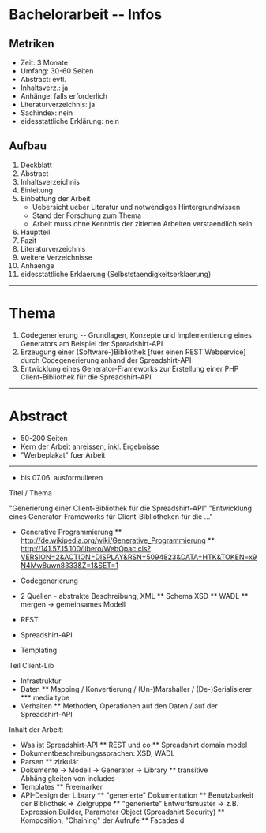 # Bachelorarbeit -- Infos

## Metriken

- Zeit: 3 Monate
- Umfang: 30-60 Seiten
- Abstract: evtl.
- Inhaltsverz.: ja
- Anhänge: falls erforderlich
- Literaturverzeichnis: ja
- Sachindex: nein
- eidesstattliche Erklärung: nein

## Aufbau

1. Deckblatt
1. Abstract
1. Inhaltsverzeichnis	
1. Einleitung
1. Einbettung der Arbeit
    * Uebersicht ueber Literatur und notwendiges Hintergrundwissen
    * Stand der Forschung zum Thema
    * Arbeit muss ohne Kenntnis der zitierten Arbeiten verstaendlich sein
1. Hauptteil
1. Fazit
1. Literaturverzeichnis
1. weitere Verzeichnisse
1. Anhaenge
1. eidesstattliche Erklaerung (Selbststaendigkeitserklaerung)

---

# Thema

1. Codegenerierung -- Grundlagen, Konzepte und Implementierung eines Generators am Beispiel der Spreadshirt-API
1. Erzeugung einer (Software-)Bibliothek [fuer einen REST Webservice] durch Codegenerierung anhand der Spreadshirt-API
1. Entwicklung eines Generator-Frameworks zur Erstellung einer PHP Client-Bibliothek für die Spreadshirt-API

---

# Abstract

- 50-200 Seiten
- Kern der Arbeit anreissen, inkl. Ergebnisse
- "Werbeplakat" fuer Arbeit

---


* bis 07.06. ausformulieren

Titel / Thema

"Generierung einer Client-Bibliothek für die Spreadshirt-API"
"Entwicklung eines Generator-Frameworks für Client-Bibliotheken für die ..."

* Generative Programmierung
** http://de.wikipedia.org/wiki/Generative_Programmierung
** http://141.57.15.100/libero/WebOpac.cls?VERSION=2&ACTION=DISPLAY&RSN=5094823&DATA=HTK&TOKEN=x9N4Mw8uwn8333&Z=1&SET=1

* Codegenerierung
* 2 Quellen - abstrakte Beschreibung, XML
** Schema XSD
** WADL
** mergen -> gemeinsames Modell
* REST
* Spreadshirt-API
* Templating

Teil Client-Lib
* Infrastruktur
* Daten
** Mapping / Konvertierung / (Un-)Marshaller  / (De-)Serialisierer
*** media type
* Verhalten
** Methoden, Operationen auf den Daten / auf der Spreadshirt-API

Inhalt der Arbeit:
* Was ist Spreadshirt-API
** REST und co
** Spreadshirt domain model
* Dokumentbeschreibungssprachen: XSD, WADL
* Parsen
** zirkulär
* Dokumente -> Modell -> Generator -> Library
** transitive Abhängigkeiten von includes
* Templates
** Freemarker
* API-Design der Library
** "generierte" Dokumentation
** Benutzbarkeit der Bibliothek => Zielgruppe
** "generierte" Entwurfsmuster -> z.B. Expression Builder, Parameter Object (Spreadshirt Security)
** Komposition, "Chaining" der Aufrufe
** Facades
d